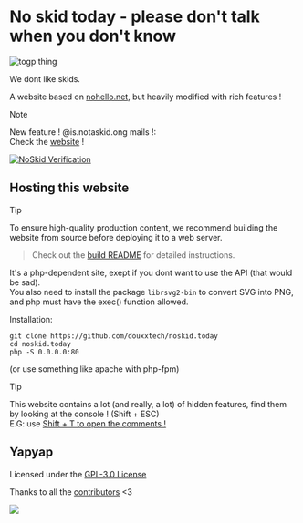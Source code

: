 # No skid today - please don't talk when you don't know

![togp thing](https://togp.xyz?owner=douxxtech&repo=noskid.today&theme=json-dark-all&cache=false)

We dont like skids.

A website based on [nohello.net](https://nohello.net), but heavily modified with rich features !

> [!NOTE]
> New feature ! @is.notaskid.ong mails !:  
> Check the [website](https://im.notaskid.ong) ! 
>  
> [![NoSkid Verification](https://noskid.today/badge/100x30/?repo=douxxtech/noskid.today)](https://noskid.today)


## Hosting this website
> [!TIP]
> To ensure high-quality production content, we recommend building the website from source before deploying it to a web server.
> > Check out the [build README](build/readme.md) for detailed instructions.

It's a php-dependent site, exept if you dont want to use the API (that would be sad).  
You also need to install the package `librsvg2-bin` to convert SVG into PNG, and php must have the exec() function allowed.

Installation: 
```shell
git clone https://github.com/douxxtech/noskid.today
cd noskid.today
php -S 0.0.0.0:80
```
(or use something like apache with php-fpm)

> [!TIP]
> This website contains a lot (and really, a lot) of hidden features, find them by looking at the console ! (Shift + ESC)  
> E.G: use [Shift + T to open the comments !](https://noskid.today/#spawnCommentSystem)

## Yapyap
Licensed under the [GPL-3.0 License](LICENSE)

Thanks to all the [contributors](https://github.com/douxxtech/noskid.today/graphs/contributors) <3

<a align="center" href="https://github.com/douxxtech" target="_blank">
<img src="https://madeby.douxx.tech"></img>
</a>
